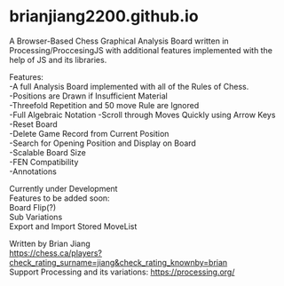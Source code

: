 # brianjiang2200.github.io

A Browser-Based Chess Graphical Analysis Board written in Processing/ProccesingJS with additional features implemented with the help of JS and its libraries. 

Features:  
  -A full Analysis Board implemented with all of the Rules of Chess.  
  -Positions are Drawn if Insufficient Material  
  -Threefold Repetition and 50 move Rule are Ignored  
  -Full Algebraic Notation 
  -Scroll through Moves Quickly using Arrow Keys  
  -Reset Board  
  -Delete Game Record from Current Position  
  -Search for Opening Position and Display on Board  
  -Scalable Board Size  
  -FEN Compatibility  
  -Annotations  
  
Currently under Development  
Features to be added soon:   
  Board Flip(?)    
  Sub Variations   
  Export and Import Stored MoveList  

Written by Brian Jiang  
https://chess.ca/players?check_rating_surname=jiang&check_rating_knownby=brian  
Support Processing and its variations: https://processing.org/  
